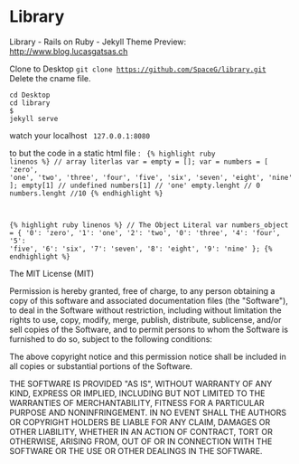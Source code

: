# Library 
Library - Rails on Ruby - Jekyll Theme
Preview: http://www.blog.lucasgatsas.ch

Clone to Desktop
<code>git clone https://github.com/SpaceG/library.git  </code>
Delete the cname file.


<code>cd Desktop </code><br>
<code>cd library </code><br>
<code>$ jekyll serve </code>

watch your localhost <code> 127.0.0.1:8080 </code>


to but the code in a static html file :
<code>
{% highlight ruby linenos %}
// array literlas
  var = empty = [];
  var = numbers = [
  'zero', 'one', 'two', 'three', 'four',
  'five', 'six', 'seven', 'eight', 'nine'
  ];
  empty[1] // undefined
  numbers[1] // 'one'
  empty.lenght // 0
  numbers.lenght //10
{% endhighlight %}

{% highlight ruby linenos %}
  // The Object Literal
  var numbers_object = {
    '0': 'zero', '1': 'one', '2': 'two',
    '0': 'three', '4': 'four', '5': 'five',
    '6': 'six', '7': 'seven', '8': 'eight',
    '9': 'nine'
  };
{% endhighlight %}
</code>





The MIT License (MIT)

Permission is hereby granted, free of charge, to any person obtaining a copy
of this software and associated documentation files (the "Software"), to deal
in the Software without restriction, including without limitation the rights
to use, copy, modify, merge, publish, distribute, sublicense, and/or sell
copies of the Software, and to permit persons to whom the Software is
furnished to do so, subject to the following conditions:

The above copyright notice and this permission notice shall be included in all
copies or substantial portions of the Software.

THE SOFTWARE IS PROVIDED "AS IS", WITHOUT WARRANTY OF ANY KIND, EXPRESS OR
IMPLIED, INCLUDING BUT NOT LIMITED TO THE WARRANTIES OF MERCHANTABILITY,
FITNESS FOR A PARTICULAR PURPOSE AND NONINFRINGEMENT. IN NO EVENT SHALL THE
AUTHORS OR COPYRIGHT HOLDERS BE LIABLE FOR ANY CLAIM, DAMAGES OR OTHER
LIABILITY, WHETHER IN AN ACTION OF CONTRACT, TORT OR OTHERWISE, ARISING FROM,
OUT OF OR IN CONNECTION WITH THE SOFTWARE OR THE USE OR OTHER DEALINGS IN THE
SOFTWARE.
